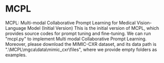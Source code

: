 # MCPL
MCPL: Multi-modal Collaborative Prompt Learning for Medical Vision-Language Model (Initial Version)
This is the initial version of MCPL, which provides source codes for prompt tuning and fine-tuning. We can run "mcpl.py" to implement Multi modal Collaborative Prompt Learning. 
Moreover, please download the MIMIC-CXR dataset, and its data path is ".\MCPL\mgca\data\mimic_cxr\files\", where we provide empty folders as examples.
